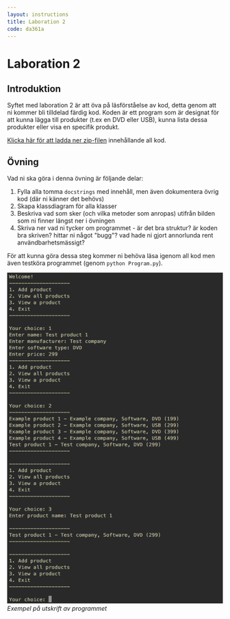 ```yaml
---
layout: instructions
title: Laboration 2
code: da361a
---
```


# Laboration 2

## Introduktion

Syftet med laboration 2 är att öva på läsförståelse av kod, detta genom att ni kommer bli tilldelad färdig kod. Koden är ett program som är designat för att kunna lägga till produkter (t.ex en DVD eller USB), kunna lista dessa produkter eller visa en specifik produkt.

[Klicka här för att ladda ner zip-filen](/assets/zip/labb2_python_da361a.zip) innehållande all kod.

## Övning

Vad ni ska göra i denna övning är följande delar:

1. Fylla alla tomma `docstrings` med innehåll, men även dokumentera övrig kod (där ni känner det behövs)
2. Skapa klassdiagram för alla klasser
3. Beskriva vad som sker (och vilka metoder som anropas) utifrån bilden som ni finner längst ner i övningen
3. Skriva ner vad ni tycker om programmet - är det bra struktur? är koden bra skriven? hittar ni något "bugg"? vad hade ni gjort annorlunda rent användbarhetsmässigt?

För att kunna göra dessa steg kommer ni behöva läsa igenom all kod men även testköra programmet (genom `python Program.py`).

![Example output](/assets/img/da361a_labb2_example_output.png) _Exempel på utskrift av programmet_
